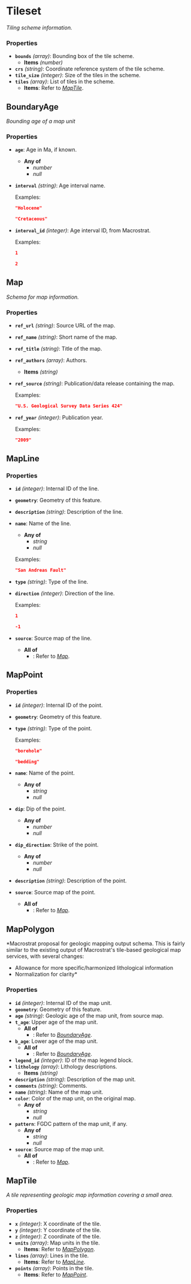 # Tileset

*Tiling scheme information.*

### Properties

- **`bounds`** *(array)*: Bounding box of the tile scheme.
  - **Items** *(number)*
- **`crs`** *(string)*: Coordinate reference system of the tile scheme.
- **`tile_size`** *(integer)*: Size of the tiles in the scheme.
- **`tiles`** *(array)*: List of tiles in the scheme.
  - **Items**: Refer to *[MapTile](#MapTile)*.

## BoundaryAge

*Bounding age of a map unit*

### Properties

- **`age`**: Age in Ma, if known.
  - **Any of**
    - *number*
    - *null*
- **`interval`** *(string)*: Age interval name.

  Examples:
  ```json
  "Holocene"
  ```

  ```json
  "Cretaceous"
  ```

- **`interval_id`** *(integer)*: Age interval ID, from Macrostrat.

  Examples:
  ```json
  1
  ```

  ```json
  2
  ```


## Map

*Schema for map information.*

### Properties

- **`ref_url`** *(string)*: Source URL of the map.
- **`ref_name`** *(string)*: Short name of the map.
- **`ref_title`** *(string)*: Title of the map.
- **`ref_authors`** *(array)*: Authors.
  - **Items** *(string)*
- **`ref_source`** *(string)*: Publication/data release containing the map.

  Examples:
  ```json
  "U.S. Geological Survey Data Series 424"
  ```

- **`ref_year`** *(integer)*: Publication year.

  Examples:
  ```json
  "2009"
  ```


## MapLine

### Properties

- **`id`** *(integer)*: Internal ID of the line.
- **`geometry`**: Geometry of this feature.
- **`description`** *(string)*: Description of the line.
- **`name`**: Name of the line.
  - **Any of**
    - *string*
    - *null*

  Examples:
  ```json
  "San Andreas Fault"
  ```

- **`type`** *(string)*: Type of the line.
- **`direction`** *(integer)*: Direction of the line.

  Examples:
  ```json
  1
  ```

  ```json
  -1
  ```

- **`source`**: Source map of the line.
  - **All of**
    - : Refer to *[Map](#Map)*.

## MapPoint

### Properties

- **`id`** *(integer)*: Internal ID of the point.
- **`geometry`**: Geometry of this feature.
- **`type`** *(string)*: Type of the point.

  Examples:
  ```json
  "borehole"
  ```

  ```json
  "bedding"
  ```

- **`name`**: Name of the point.
  - **Any of**
    - *string*
    - *null*
- **`dip`**: Dip of the point.
  - **Any of**
    - *number*
    - *null*
- **`dip_direction`**: Strike of the point.
  - **Any of**
    - *number*
    - *null*
- **`description`** *(string)*: Description of the point.
- **`source`**: Source map of the point.
  - **All of**
    - : Refer to *[Map](#Map)*.

## MapPolygon

*Macrostrat proposal for geologic mapping output schema.
This is fairly similar to the existing output of Macrostrat's tile-based
geological map services, with several changes:

- Allowance for more specific/harmonized lithological information
- Normalization for clarity*

### Properties

- **`id`** *(integer)*: Internal ID of the map unit.
- **`geometry`**: Geometry of this feature.
- **`age`** *(string)*: Geologic age of the map unit, from source map.
- **`t_age`**: Upper age of the map unit.
  - **All of**
    - : Refer to *[BoundaryAge](#BoundaryAge)*.
- **`b_age`**: Lower age of the map unit.
  - **All of**
    - : Refer to *[BoundaryAge](#BoundaryAge)*.
- **`legend_id`** *(integer)*: ID of the map legend block.
- **`lithology`** *(array)*: Lithology descriptions.
  - **Items** *(string)*
- **`description`** *(string)*: Description of the map unit.
- **`comments`** *(string)*: Comments.
- **`name`** *(string)*: Name of the map unit.
- **`color`**: Color of the map unit, on the original map.
  - **Any of**
    - *string*
    - *null*
- **`pattern`**: FGDC pattern of the map unit, if any.
  - **Any of**
    - *string*
    - *null*
- **`source`**: Source map of the map unit.
  - **All of**
    - : Refer to *[Map](#Map)*.

## MapTile

*A tile representing geologic map information covering a small area.*

### Properties

- **`x`** *(integer)*: X coordinate of the tile.
- **`y`** *(integer)*: Y coordinate of the tile.
- **`z`** *(integer)*: Z coordinate of the tile.
- **`units`** *(array)*: Map units in the tile.
  - **Items**: Refer to *[MapPolygon](#MapPolygon)*.
- **`lines`** *(array)*: Lines in the tile.
  - **Items**: Refer to *[MapLine](#MapLine)*.
- **`points`** *(array)*: Points in the tile.
  - **Items**: Refer to *[MapPoint](#MapPoint)*.

